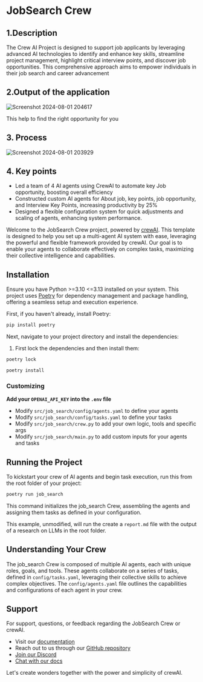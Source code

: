 # JobSearch Crew

## 1.Description

The Crew AI Project is designed to support job applicants by leveraging advanced AI technologies to identify and enhance key skills, streamline project management, highlight critical interview points, and discover job opportunities. This comprehensive approach aims to empower individuals in their job search and career advancement

## 2.Output of the application

![Screenshot 2024-08-01 204617](https://github.com/user-attachments/assets/e9150dbe-7c28-4e10-9ef8-76ff399beabe)

This help to find the right opportunity for you

## 3. Process 

![Screenshot 2024-08-01 203929](https://github.com/user-attachments/assets/aa1d0d2e-abd9-4460-8085-9aaa7d543780)


## 4. Key points 

*  Led a team of 4 AI agents using CrewAI to automate key Job opportunity, boosting overall efficiency
*  Constructed custom AI agents for About job, key points, job opportunity, and Interview Key Points, increasing productivity by 25%
*  Designed a flexible configuration system for quick adjustments and scaling of agents, enhancing system performance.


Welcome to the JobSearch Crew project, powered by [crewAI](https://crewai.com). This template is designed to help you set up a multi-agent AI system with ease, leveraging the powerful and flexible framework provided by crewAI. Our goal is to enable your agents to collaborate effectively on complex tasks, maximizing their collective intelligence and capabilities.

## Installation

Ensure you have Python >=3.10 <=3.13 installed on your system. This project uses [Poetry](https://python-poetry.org/) for dependency management and package handling, offering a seamless setup and execution experience.

First, if you haven't already, install Poetry:

```bash
pip install poetry
```

Next, navigate to your project directory and install the dependencies:

1. First lock the dependencies and then install them:
```bash
poetry lock
```
```bash
poetry install
```
### Customizing

**Add your `OPENAI_API_KEY` into the `.env` file**

- Modify `src/job_search/config/agents.yaml` to define your agents
- Modify `src/job_search/config/tasks.yaml` to define your tasks
- Modify `src/job_search/crew.py` to add your own logic, tools and specific args
- Modify `src/job_search/main.py` to add custom inputs for your agents and tasks

## Running the Project

To kickstart your crew of AI agents and begin task execution, run this from the root folder of your project:

```bash
poetry run job_search
```

This command initializes the job_search Crew, assembling the agents and assigning them tasks as defined in your configuration.

This example, unmodified, will run the create a `report.md` file with the output of a research on LLMs in the root folder.

## Understanding Your Crew

The job_search Crew is composed of multiple AI agents, each with unique roles, goals, and tools. These agents collaborate on a series of tasks, defined in `config/tasks.yaml`, leveraging their collective skills to achieve complex objectives. The `config/agents.yaml` file outlines the capabilities and configurations of each agent in your crew.

## Support

For support, questions, or feedback regarding the JobSearch Crew or crewAI.
- Visit our [documentation](https://docs.crewai.com)
- Reach out to us through our [GitHub repository](https://github.com/joaomdmoura/crewai)
- [Join our Discord](https://discord.com/invite/X4JWnZnxPb)
- [Chat with our docs](https://chatg.pt/DWjSBZn)

Let's create wonders together with the power and simplicity of crewAI.
